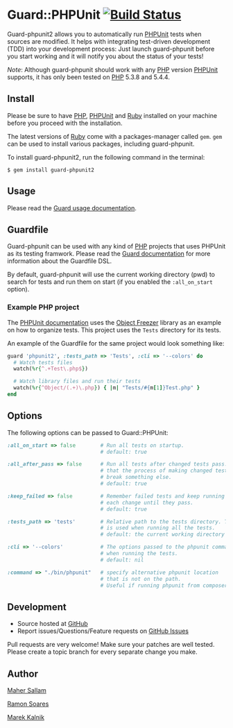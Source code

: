 Guard::PHPUnit [![Build Status](https://secure.travis-ci.org/ramon/guard-phpunit2.png)](http://travis-ci.org/ramon/guard-phpunit2)
==============

Guard-phpunit2 allows you to automatically run [PHPUnit][6] tests when sources
are modified. It helps with integrating test-driven development (TDD) into
your development process: Just launch guard-phpunit before you start working
and it will notify you about the status of your tests!

*Note*: Although guard-phpunit should work with any [PHP][7] version [PHPUnit][6] supports,
it has only been tested on [PHP][7] 5.3.8 and 5.4.4.

Install
-------

Please be sure to have [PHP][7], [PHPUnit][6] and [Ruby][1] installed on your machine before
you proceed with the installation.

The latest versions of [Ruby][1] come with a packages-manager called `gem`. `gem` can be used to
install various packages, including guard-phpunit.

To install guard-phpunit2, run the following command in the terminal:

```shell
$ gem install guard-phpunit2
```

Usage
-----

Please read the [Guard usage documentation][3].

Guardfile
---------

Guard-phpunit can be used with any kind of [PHP][7] projects that uses PHPUnit as
its testing framwork. Please read the [Guard documentation][3] for more information
about the Guardfile DSL.

By default, guard-phpunit will use the current working directory (pwd) to
search for tests and run them on start (if you enabled the `:all_on_start` option).

### Example PHP project

The [PHPUnit documentation][4] uses the [Object Freezer][5] library as an example on how
to organize tests. This project uses the `Tests` directory for its tests.

An example of the Guardfile for the same project would look
something like:

```ruby
guard 'phpunit2', :tests_path => 'Tests', :cli => '--colors' do
  # Watch tests files
  watch(%r{^.+Test\.php$})

  # Watch library files and run their tests
  watch(%r{^Object/(.+)\.php}) { |m| "Tests/#{m[1]}Test.php" }
end
```

Options
-------

The following options can be passed to Guard::PHPUnit:

```ruby
:all_on_start => false        # Run all tests on startup.
                              # default: true

:all_after_pass => false      # Run all tests after changed tests pass. This ensures
                              # that the process of making changed tests pass didn't
                              # break something else.
                              # default: true

:keep_failed => false         # Remember failed tests and keep running them with
                              # each change until they pass.
                              # default: true

:tests_path => 'tests'        # Relative path to the tests directory. This path
                              # is used when running all the tests.
                              # default: the current working directory (pwd)

:cli => '--colors'            # The options passed to the phpunit command
                              # when running the tests.
                              # default: nil

:command => "./bin/phpunit"   # specify alternative phpunit location
                              # that is not on the path.
                              # Useful if running phpunit from composer
```

Development
-----------

* Source hosted at [GitHub](https://github.com/ramon/guard-phpunit2)
* Report issues/Questions/Feature requests on [GitHub Issues](https://github.com/ramon/guard-phpunit2/issues)

Pull requests are very welcome! Make sure your patches are well tested. Please create a topic branch for every separate change
you make.

Author
------

[Maher Sallam](https://github.com/Maher4Ever)

[Ramon Soares](https://github.com/ramon)

[Marek Kalnik](https://github.com/marekkalnik)


[1]:http://ruby-lang.org
[3]:https://github.com/guard/guard#readme
[4]:http://www.phpunit.de/manual/current/en/
[5]:https://github.com/sebastianbergmann/php-object-freezer/
[6]:http://www.phpunit.de
[7]:http://php.net

